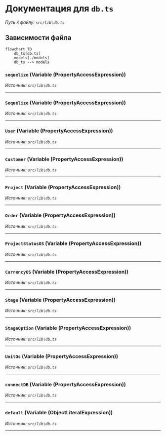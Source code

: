 # Документация для `db.ts`

*Путь к файлу: `src/lib\db.ts`*

## Зависимости файла

```mermaid
flowchart TD
    db_ts[db.ts]
    models[./models]
    db_ts --> models
```

### `sequelize` (Variable (PropertyAccessExpression))

*Источник: `src/lib\db.ts`*

---
### `Sequelize` (Variable (PropertyAccessExpression))

*Источник: `src/lib\db.ts`*

---
### `User` (Variable (PropertyAccessExpression))

*Источник: `src/lib\db.ts`*

---
### `Customer` (Variable (PropertyAccessExpression))

*Источник: `src/lib\db.ts`*

---
### `Project` (Variable (PropertyAccessExpression))

*Источник: `src/lib\db.ts`*

---
### `Order` (Variable (PropertyAccessExpression))

*Источник: `src/lib\db.ts`*

---
### `ProjectStatusOS` (Variable (PropertyAccessExpression))

*Источник: `src/lib\db.ts`*

---
### `CurrencyOS` (Variable (PropertyAccessExpression))

*Источник: `src/lib\db.ts`*

---
### `Stage` (Variable (PropertyAccessExpression))

*Источник: `src/lib\db.ts`*

---
### `StageOption` (Variable (PropertyAccessExpression))

*Источник: `src/lib\db.ts`*

---
### `UnitOs` (Variable (PropertyAccessExpression))

*Источник: `src/lib\db.ts`*

---
### `connectDB` (Variable (PropertyAccessExpression))

*Источник: `src/lib\db.ts`*

---
### `default` (Variable (ObjectLiteralExpression))

*Источник: `src/lib\db.ts`*

---
